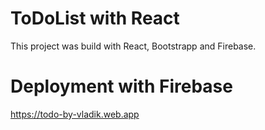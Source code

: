 #  ToDoList with React

This project was build with React, Bootstrapp and Firebase.

# Deployment with Firebase

 https://todo-by-vladik.web.app


